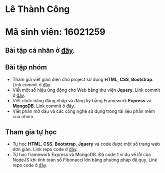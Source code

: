 # Lê Thành Công
# Mã sinh viên: 16021259

## Bài tập cá nhân ở [đây](https://github.com/kedumuc1712/INT2208-2-2018/tree/master/LeThanhCong/Bai%20Tap%20Tuan%206).

## Bài tập nhóm
- Tham gia viết giao diện cho project sử dụng **HTML**, **CSS**, **Bootstrap**. Link commit ở [đây](https://github.com/ACD-Team/INT2208-2-2018/commit/51cb733fa3b5a4985eaf507bc9c0c2d572589999).
- Viết một số hiệu ứng động cho Web bằng thư viện **Jquery**. Link commit ở [đây](https://github.com/ACD-Team/INT2208-2-2018/commit/51cb733fa3b5a4985eaf507bc9c0c2d572589999).
- Viết chức năng đăng nhập và đăng ký bằng Framework **Express** và **MongoDB**. Link commit ở [đây](https://github.com/ACD-Team/INT2208-2-2018/commit/d99d8917d59c0ee39101f0637172a08cb9ed9a2f).
- Viết phần mở đầu và các công nghệ sử dụng trong tài liệu phần mềm của nhóm.

## Tham gia tự học
- Tự học **HTML**, **CSS**, **Bootstrap**, **Jquery** và code được một số trang web đơn giản. Link repo code ở [đây](https://github.com/kedumuc1712/web).
- Tự học framework Express và MongoDB. Đã code 1 ví dụ về lỗi của NodeJS khi tính toán số Fibonacci lớn băng phương pháp đệ quy. Link repo code ở [đây](https://github.com/kedumuc1712/NodeJS-Fibonacci).